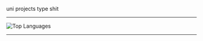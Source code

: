 uni projects type shit

---

![Top Languages](https://github-readme-stats.vercel.app/api/top-langs/?username=notgarryy&layout=compact&theme=tokyonight)

---
